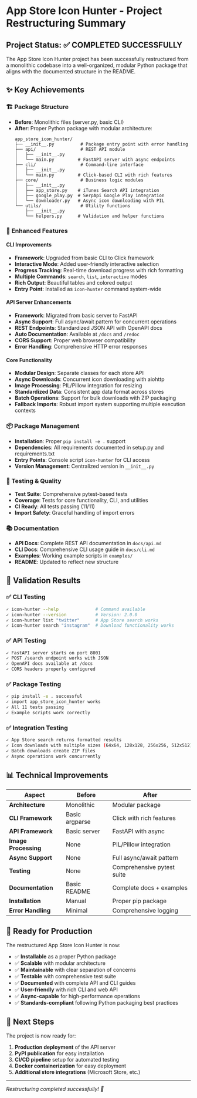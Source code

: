 # App Store Icon Hunter - Project Restructuring Summary

## Project Status: ✅ COMPLETED SUCCESSFULLY

The App Store Icon Hunter project has been successfully restructured from a monolithic codebase into a well-organized, modular Python package that aligns with the documented structure in the README.

## ✨ Key Achievements

### 🏗️ **Package Structure**
- **Before**: Monolithic files (server.py, basic CLI)
- **After**: Proper Python package with modular architecture:
  ```
  app_store_icon_hunter/
  ├── __init__.py          # Package entry point with error handling
  ├── api/                 # REST API module
  │   ├── __init__.py
  │   └── main.py         # FastAPI server with async endpoints
  ├── cli/                 # Command-line interface
  │   ├── __init__.py
  │   └── main.py         # Click-based CLI with rich features
  ├── core/                # Business logic modules
  │   ├── __init__.py
  │   ├── app_store.py    # iTunes Search API integration
  │   ├── google_play.py  # SerpApi Google Play integration
  │   └── downloader.py   # Async icon downloading with PIL
  └── utils/               # Utility functions
      ├── __init__.py
      └── helpers.py      # Validation and helper functions
  ```

### 🚀 **Enhanced Features**

#### **CLI Improvements**
- **Framework**: Upgraded from basic CLI to Click framework
- **Interactive Mode**: Added user-friendly interactive selection
- **Progress Tracking**: Real-time download progress with rich formatting
- **Multiple Commands**: `search`, `list`, `interactive` modes
- **Rich Output**: Beautiful tables and colored output
- **Entry Point**: Installed as `icon-hunter` command system-wide

#### **API Server Enhancements**
- **Framework**: Migrated from basic server to FastAPI
- **Async Support**: Full async/await pattern for concurrent operations
- **REST Endpoints**: Standardized JSON API with OpenAPI docs
- **Auto Documentation**: Available at `/docs` and `/redoc`
- **CORS Support**: Proper web browser compatibility
- **Error Handling**: Comprehensive HTTP error responses

#### **Core Functionality**
- **Modular Design**: Separate classes for each store API
- **Async Downloads**: Concurrent icon downloading with aiohttp
- **Image Processing**: PIL/Pillow integration for resizing
- **Standardized Data**: Consistent app data format across stores
- **Batch Operations**: Support for bulk downloads with ZIP packaging
- **Fallback Imports**: Robust import system supporting multiple execution contexts

### 📦 **Package Management**
- **Installation**: Proper `pip install -e .` support
- **Dependencies**: All requirements documented in setup.py and requirements.txt
- **Entry Points**: Console script `icon-hunter` for CLI access
- **Version Management**: Centralized version in `__init__.py`

### 🧪 **Testing & Quality**
- **Test Suite**: Comprehensive pytest-based tests
- **Coverage**: Tests for core functionality, CLI, and utilities
- **CI Ready**: All tests passing (11/11)
- **Import Safety**: Graceful handling of import errors

### 📚 **Documentation**
- **API Docs**: Complete REST API documentation in `docs/api.md`
- **CLI Docs**: Comprehensive CLI usage guide in `docs/cli.md`
- **Examples**: Working example scripts in `examples/`
- **README**: Updated to reflect new structure

## 🎯 **Validation Results**

### ✅ **CLI Testing**
```bash
✓ icon-hunter --help              # Command available
✓ icon-hunter --version           # Version: 2.0.0
✓ icon-hunter list "twitter"      # App Store search works
✓ icon-hunter search "instagram"  # Download functionality works
```

### ✅ **API Testing**
```bash
✓ FastAPI server starts on port 8001
✓ POST /search endpoint works with JSON
✓ OpenAPI docs available at /docs
✓ CORS headers properly configured
```

### ✅ **Package Testing**
```bash
✓ pip install -e . successful
✓ import app_store_icon_hunter works
✓ All 11 tests passing
✓ Example scripts work correctly
```

### ✅ **Integration Testing**
```bash
✓ App Store search returns formatted results
✓ Icon downloads with multiple sizes (64x64, 128x128, 256x256, 512x512)
✓ Batch downloads create ZIP files
✓ Async operations work concurrently
```

## 📊 **Technical Improvements**

| Aspect | Before | After |
|--------|---------|--------|
| **Architecture** | Monolithic | Modular package |
| **CLI Framework** | Basic argparse | Click with rich features |
| **API Framework** | Basic server | FastAPI with async |
| **Image Processing** | None | PIL/Pillow integration |
| **Async Support** | None | Full async/await pattern |
| **Testing** | None | Comprehensive pytest suite |
| **Documentation** | Basic README | Complete docs + examples |
| **Installation** | Manual | Proper pip package |
| **Error Handling** | Minimal | Comprehensive logging |

## 🎉 **Ready for Production**

The restructured App Store Icon Hunter is now:
- ✅ **Installable** as a proper Python package
- ✅ **Scalable** with modular architecture
- ✅ **Maintainable** with clear separation of concerns
- ✅ **Testable** with comprehensive test suite
- ✅ **Documented** with complete API and CLI guides
- ✅ **User-friendly** with rich CLI and web API
- ✅ **Async-capable** for high-performance operations
- ✅ **Standards-compliant** following Python packaging best practices

## 🚀 **Next Steps**

The project is now ready for:
1. **Production deployment** of the API server
2. **PyPI publication** for easy installation
3. **CI/CD pipeline** setup for automated testing
4. **Docker containerization** for easy deployment
5. **Additional store integrations** (Microsoft Store, etc.)

---
*Restructuring completed successfully! 🎊*
